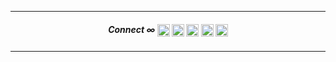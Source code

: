 
---
<h5 align="middle">Connect ∞
<a href="mailto:tqd8ewd7d@mozmail.com" target="blank"><img align="center" src="https://www.svgrepo.com/show/381000/new-logo-gmail.svg" alt="Mail" height="20" width="20" /></a>  
<a href="https://learn.microsoft.com/en-us/users/mthlpbs?wt.mc_id=studentamb_326573" target="blank"><img align="center" src="https://www.svgrepo.com/show/452062/microsoft.svg" alt="Microsoft Learn" height="20" width="20" /></a>  
<a href="https://twitter.com/mthlpbs" target="blank"><img align="center" src="https://uxwing.com/wp-content/themes/uxwing/download/brands-and-social-media/x-social-media-black-icon.png" alt="X" height="20" width="20" /></a>  
<a href="https://linkedin.com/in/mthlpbs" target="blank"><img align="center" src="https://www.svgrepo.com/show/475661/linkedin-color.svg" alt="linkedin" height="20" width="20" /></a>  
<a href="stackoverflow" target="blank"><img align="center" src="https://www.svgrepo.com/show/475686/stackoverflow-color.svg" alt="stackoverflow" height="20" width="20" /></a> 
</p>
</h5>

---
